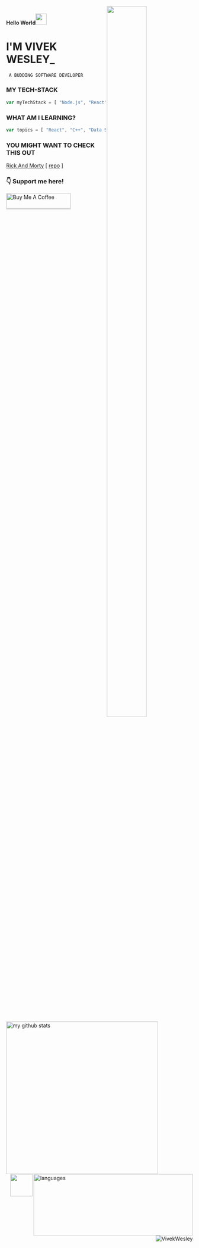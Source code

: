 <!-- BANNER IMAGE RIGHTSIDE -->
<img src='https://i.pinimg.com/originals/8b/35/fe/8b35fef55fba1a201c9c7a11d3ec3d64.gif'  align="right" width="46%" height="70%" /> 

<!--  -->
#### Hello World<img src="https://raw.githubusercontent.com/iampavangandhi/iampavangandhi/master/gifs/Hi.gif" width="30"/> 

<!--
Hi there <img src="https://raw.githubusercontent.com/iampavangandhi/iampavangandhi/master/gifs/Hi.gif" width="30"/>
-->

# I'M VIVEK WESLEY_
<code> A BUDDING SOFTWARE DEVELOPER </code>

### MY TECH-STACK
```javascript
var myTechStack = [ "Node.js", "React", "MongoDB", "Express" ]
```

### WHAT AM I LEARNING?
```javascript
var topics = [ "React", "C++", "Data Structures and Algorithms" ] 
``` 
<!-- GITHUB README STATS AND MOST USED LANGUAGES -->
<div>
<img src="https://github-readme-stats.vercel.app/api?username=VivekWesley&show_icons=true&theme=tokyonight" alt="my github stats" width="410" align="left"/><img src="https://github-readme-stats.vercel.app/api/top-langs/?username=VivekWesley&layout=compact&theme=tokyonight" alt="languages" height="165" width="430" align="right">
</div>

<!-- HACKTOBERFEST BADGE -->
[<img src="https://res.cloudinary.com/practicaldev/image/fetch/s--ipK3ZYfm--/c_limit,f_auto,fl_progressive,q_80,w_375/https://dev-to-uploads.s3.amazonaws.com/uploads/badge/badge_image/80/hacktoberfest2020-badge_2.png" width="60" align="right" />](https://dev.to/badge/hacktoberfest-2020)

<!-- FEATURED PROJECTS -->
### YOU MIGHT WANT TO CHECK THIS OUT
[Rick And Morty](https://vivekwesley.github.io/Rick-and-Morty-Episode/ "rick and morty episode app") [ [repo](https://github.com/VivekWesley/Rick-and-Morty-Episode "repo") ]

<!-- SUPPORT ME SECTION [BUY ME A COFFEE] -->
### :point_down: Support me here!
<a href="https://www.buymeacoffee.com/vivekwesley" target="_blank"><img src="https://www.buymeacoffee.com/assets/img/custom_images/orange_img.png" alt="Buy Me A Coffee" style="height: 41px !important;width: 174px !important;box-shadow: 0px 3px 2px 0px rgba(190, 190, 190, 0.5) !important;-webkit-box-shadow: 0px 3px 2px 0px rgba(190, 190, 190, 0.5) !important;" ></a>

<!-- PROFILE VIEWS -->
<div>
<img src=https://komarev.com/ghpvc/?username=VivekWesley alt="VivekWesley" align="right" />
</div>
